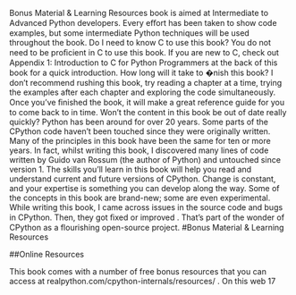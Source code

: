 Bonus Material & Learning Resources book is aimed at Intermediate to Advanced Python developers. Every eﬀort has been taken to show code examples, but some intermediate Python techniques will be used throughout the book. Do I need to know C to use this book?  You do not need to be proﬁcient in C to use this book. If you are new to C, check out  Appendix 1: Introduction to C for Python Programmers  at the back of this book for a quick introduction. How long will it take to �nish this book?  I don’t recommend rushing this book, try reading a chapter at a time, trying the examples after each chapter and exploring the code simultaneously. Once you’ve ﬁnished the book, it will make a great reference guide for you to come back to in time. Won’t the content in this book be out of date really quickly? Python has been around for over 20 years. Some parts of the CPython code haven’t been touched since they were originally written. Many of the principles in this book have been the same for ten or more years. In fact, whilst writing this book, I discovered many lines of code written by Guido van Rossum (the author of Python) and untouched since version 1. The skills you’ll learn in this book will help you read and understand current and future versions of CPython. Change is constant, and your expertise is something you can develop along the way. Some of the concepts in this book are brand-new; some are even experimental. While writing this book, I came across issues in the source code and bugs in CPython. Then, they got  ﬁxed or improved . That’s part of the wonder of CPython as a flourishing open-source project. 
#Bonus Material & Learning Resources 

 
##Online Resources 

 This book comes with a number of free bonus resources that you can access at  realpython.com/cpython-internals/resources/ . On this web 17